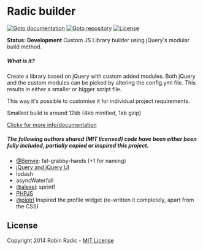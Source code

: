 Radic builder
===================
[![Goto documentation](http://img.shields.io/badge/goto-documentation-orange.svg)](http://robinradic.github.io/radic-builder)
[![Goto repository](http://img.shields.io/badge/goto-repository-orange.svg)](https://github.com/robinradic/radic-builder)
[![License](http://img.shields.io/badge/license-MIT-blue.svg)](http://radic.mit-license.org)

**Status: Development**
Custom JS Library builder using jQuery's modular build method.

##### What is it?
Create a library based on jQuery with custom added modules.
Both jQuery and the custom modules can be picked by altering the config.yml file.
This results in either a smaller or bigger script file.

This way it's possible to customise it for individual project requirements.

Smallest build is around 12kb (4kb minified, 1kb gzip)

[Clicky for more info/documentation](http://robinradic.github.io/radic-builder)

##### The following authors shared (MIT licensed) code have been either been fully included, partially copied or inspired this project.
- [@Benvie](https://github.com/Benvie/fat-grabby-hands): fat-grabby-hands (+1 for naming)
- [jQuery and jQuery UI](https://github.com/jquery)
- lodash
- asyncWaterfall
- [@alexei](https://github.com/alexei/sprintf.js): sprintf
- [PHPJS](http://phpjs.com)
- [@piotrl](https://github.com/piotrl/github-profile-widget) Inspired the profile widget (re-written it completely, apart from the CSS)


License
--------------
Copyright 2014 Robin Radic - [MIT License](http://radic.mit-license.org/)